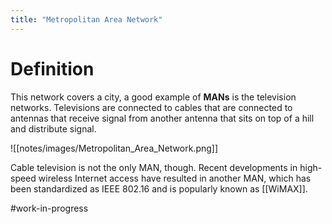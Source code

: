 ```yaml
---
title: "Metropolitan Area Network"
---
```

# Definition

This network covers a city, a good example of **MANs** is the television networks. Televisions are connected to cables that are connected to antennas that receive signal from another antenna that sits on top of a hill and distribute signal.

![[notes/images/Metropolitan_Area_Network.png]]

Cable television is not the only MAN, though. Recent developments in high-
speed wireless Internet access have resulted in another MAN, which has been
standardized as IEEE 802.16 and is popularly known as [[WiMAX]].

#work-in-progress 